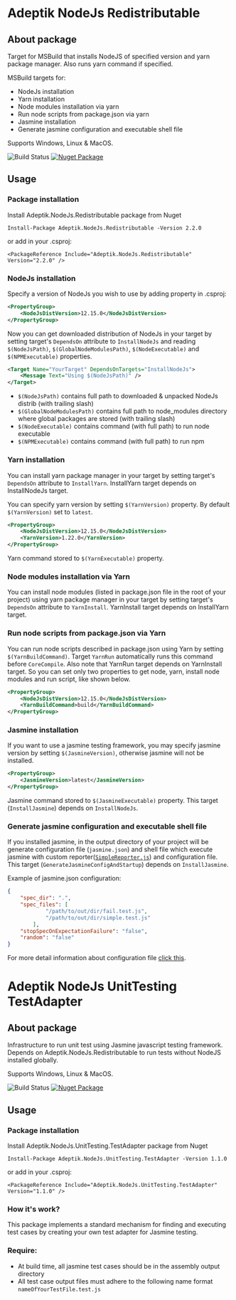 # Adeptik NodeJs Redistributable

## About package

Target for MSBuild that installs NodeJS of specified version and yarn package manager. Also runs yarn command if specified.

MSBuild targets for:
* NodeJs installation
* Yarn installation
* Node modules installation via yarn
* Run node scripts from package.json via yarn
* Jasmine installation
* Generate jasmine configuration and executable shell file

Supports Windows, Linux & MacOS.

![Build Status](https://tfs.adeptik.com/Adeptik/_apis/public/build/definitions/5f6da651-409b-4516-b0c6-16518d60e6e9/137/badge)
[![Nuget Package](https://img.shields.io/nuget/vpre/Adeptik.NodeJs.Redistributable)](https://www.nuget.org/packages/Adeptik.NodeJs.Redistributable/)

## Usage

### Package installation

Install Adeptik.NodeJs.Redistributable package from Nuget

    Install-Package Adeptik.NodeJs.Redistributable -Version 2.2.0

or add in your .csproj:

    <PackageReference Include="Adeptik.NodeJs.Redistributable" Version="2.2.0" />

### NodeJs installation

Specify a version of NodeJs you wish to use by adding property in .csproj:

```xml
<PropertyGroup>
    <NodeJsDistVersion>12.15.0</NodeJsDistVersion>
</PropertyGroup>
```

Now you can get downloaded distribution of NodeJs in your target by setting target's `DependsOn` attribute to `InstallNodeJs` and reading `$(NodeJsPath)`, `$(GlobalNodeModulesPath)`, `$(NodeExecutable)` and `$(NPMExecutable)` properties.

```xml
<Target Name="YourTarget" DependsOnTargets="InstallNodeJs">
    <Message Text="Using $(NodeJsPath)" />
</Target>
```
- `$(NodeJsPath)` contains full path to downloaded & unpacked NodeJs distrib (with trailing slash)
- `$(GlobalNodeModulesPath)` contains full path to node_modules directory where global packages are stored (with trailing slash)
- `$(NodeExecutable)` contains command (with full path) to run node executable
- `$(NPMExecutable)` contains command (with full path) to run npm

### Yarn installation

You can install yarn package manager in your target by setting target's `DependsOn` attribute to `InstallYarn`. InstallYarn target depends on InstallNodeJs target. 

You can specify yarn version by setting `$(YarnVersion)` property. By default `$(YarnVersion)` set to `latest`. 

```xml
<PropertyGroup>
    <NodeJsDistVersion>12.15.0</NodeJsDistVersion>
    <YarnVersion>1.22.0</YarnVersion>
</PropertyGroup>
```
Yarn command stored to `$(YarnExecutable)` property.

### Node modules installation via Yarn

You can install node modules (listed in package.json file in the root of your project) using yarn package manager in your target by setting target's `DependsOn` attribute to `YarnInstall`. YarnInstall target depends on InstallYarn target.

### Run node scripts from package.json via Yarn

You can run node scripts described in package.json using Yarn by setting `$(YarnBuildCommand)`. Target `YarnRun` automatically runs this command before `CoreCompile`. Also note that YarnRun target depends on YarnInstall target. So you can set only two properties to get node, yarn, install node modules and run script, like shown below.

```xml
<PropertyGroup>
    <NodeJsDistVersion>12.15.0</NodeJsDistVersion>
    <YarnBuildCommand>build</YarnBuildCommand>
</PropertyGroup>
```

### Jasmine installation

If you want to use a jasmine testing framework, you may specify jasmine version by setting `$(JasmineVersion)`, otherwise jasmine will not be installed.

```xml
<PropertyGroup>
    <JasmineVersion>latest</JasmineVersion>
</PropertyGroup>
```

Jasmine command stored to `$(JasmineExecutable)` property. This target (`InstallJasmine`) depends on `InstallNodeJs`.

### Generate jasmine configuration and executable shell file

If you installed jasmine, in the output directory of your project will be generate configuration file (`jasmine.json`) and shell file which execute jasmine with custom reporter([`SimpleReporter.js`](./src/Redistributable/reporters/SimpleReporter.js)) and configuration file. This target (`GenerateJasmineConfigAndStartup`) depends on `InstallJasmine`.

Example of jasmine.json configuration:

```json
{
	"spec_dir": ".",
	"spec_files": [
			"/path/to/out/dir/fail.test.js",
			"/path/to/out/dir/simple.test.js"
		],
	"stopSpecOnExpectationFailure": "false",
	"random": "false"
}
```

For more detail information about configuration file [click this](https://jasmine.github.io/pages/docs_home.html).

# Adeptik NodeJs UnitTesting TestAdapter 

## About package

Infrastructure to run unit test using Jasmine javascript testing framework. Depends on Adeptik.NodeJs.Redistributable to run tests without NodeJS installed globally.

Supports Windows, Linux & MacOS.

![Build Status](https://tfs.adeptik.com/Adeptik/_apis/public/build/definitions/5f6da651-409b-4516-b0c6-16518d60e6e9/137/badge)
[![Nuget Package](https://img.shields.io/nuget/vpre/Adeptik.NodeJs.UnitTesting.TestAdapter)](https://www.nuget.org/packages/Adeptik.NodeJs.UnitTesting.TestAdapter)

## Usage

### Package installation

Install Adeptik.NodeJs.UnitTesting.TestAdapter package from Nuget

    Install-Package Adeptik.NodeJs.UnitTesting.TestAdapter -Version 1.1.0

or add in your .csproj:

    <PackageReference Include="Adeptik.NodeJs.UnitTesting.TestAdapter" Version="1.1.0" />

### How it's work?

This package implements a standard mechanism for finding and executing test cases by creating your own test adapter for Jasmine testing.

### Require:

* At build time, all jasmine test cases should be in the assembly output directory
* All test case output files must adhere to the following name format `nameOfYourTestFile.test.js`